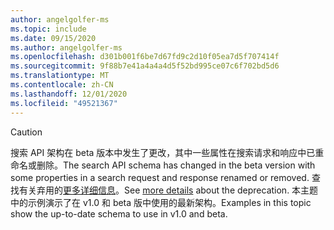 ```yaml
---
author: angelgolfer-ms
ms.topic: include
ms.date: 09/15/2020
ms.author: angelgolfer-ms
ms.openlocfilehash: d301b001f6be7d67fd9c2d10f05ea7d5f707414f
ms.sourcegitcommit: 9f88b7e41a4a4a4d5f52bd995ce07c6f702bd5d6
ms.translationtype: MT
ms.contentlocale: zh-CN
ms.lasthandoff: 12/01/2020
ms.locfileid: "49521367"
---
```

<!-- markdownlint-disable MD041-->

> [!CAUTION]
> <span data-ttu-id="fc38b-101">搜索 API 架构在 beta 版本中发生了更改，其中一些属性在搜索请求和响应中已重命名或删除。</span><span class="sxs-lookup"><span data-stu-id="fc38b-101">The search API schema has changed in the beta version with some properties in a search request and response renamed or removed.</span></span> <span data-ttu-id="fc38b-102">查找有关弃用的[更多详细信息](/graph/api/resources/search-api-overview?view=graph-rest-beta&preserve-view=true#schema-change-deprecation-warning)。</span><span class="sxs-lookup"><span data-stu-id="fc38b-102">See [more details](/graph/api/resources/search-api-overview?view=graph-rest-beta&preserve-view=true#schema-change-deprecation-warning) about the deprecation.</span></span> <span data-ttu-id="fc38b-103">本主题中的示例演示了在 v1.0 和 beta 版中使用的最新架构。</span><span class="sxs-lookup"><span data-stu-id="fc38b-103">Examples in this topic show the up-to-date schema to use in v1.0 and beta.</span></span>